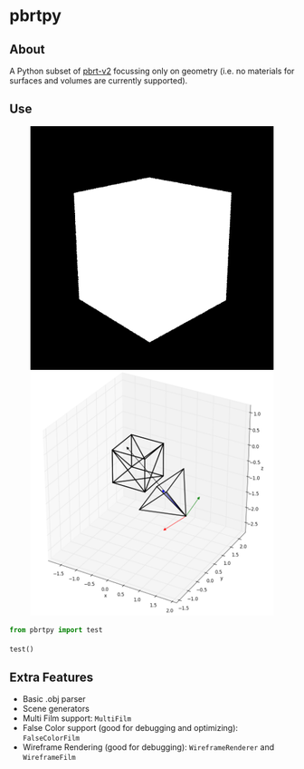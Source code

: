 # pbrtpy

## About
A Python subset of [pbrt-v2](https://github.com/mmp/pbrt-v2) focussing only on geometry (i.e. no materials for surfaces and volumes are currently supported).

## Use
<p align="center">
<img src="res/pbrtpy.png" width="430">
<img src="res/Wireframe Film.png" width="430">
</p>

```python
from pbrtpy import test

test()
```

## Extra Features
* Basic .obj parser
* Scene generators
* Multi Film support: <code>MultiFilm</code>
* False Color support (good for debugging and optimizing): <code>FalseColorFilm</code>
* Wireframe Rendering (good for debugging): <code>WireframeRenderer</code> and <code>WireframeFilm</code>
